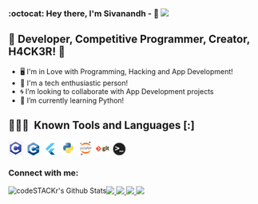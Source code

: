 ### :octocat: Hey there, I'm Sivanandh -  👋      ![](https://komarev.com/ghpvc/?username=Sivanandhpp&color=blue)

## 💢 Developer, Competitive Programmer, Creator, H4CK3R! 👤

- 🖥️ I'm in Love with Programming, Hacking and App Development!
- 🌈 I'm a tech enthusiastic person!
- 🌀 I’m looking to collaborate with App Development projects
- 🐍 I’m currently learning Python!

## 👨🏻‍💻  &nbsp;Known Tools and Languages [:]&nbsp;&nbsp;&nbsp;&nbsp;&nbsp;&nbsp;

<a href=""><img height="29" src="https://github.com/Sivanandhpp/Sivanandhpp/blob/master/assets/c.jpg"></a>&nbsp;
<a href=""><img height="26" src="https://raw.githubusercontent.com/github/explore/80688e429a7d4ef2fca1e82350fe8e3517d3494d/topics/cpp/cpp.png"></a>&nbsp;
<a href=""><img height="26" src="https://raw.githubusercontent.com/github/explore/80688e429a7d4ef2fca1e82350fe8e3517d3494d/topics/flutter/flutter.png"></a>&nbsp;
<a href=""><img height="30" src="https://raw.githubusercontent.com/github/explore/80688e429a7d4ef2fca1e82350fe8e3517d3494d/topics/python/python.png"></a>&nbsp;
<a href=""><img height="28" src="https://github.com/Sivanandhpp/Sivanandhpp/blob/master/assets/jup.png"></a>&nbsp;
<a href=""><img height="27" src="https://raw.githubusercontent.com/github/explore/80688e429a7d4ef2fca1e82350fe8e3517d3494d/topics/git/git.png"></a>&nbsp;
<a href=""><img height="26" src="https://raw.githubusercontent.com/github/explore/80688e429a7d4ef2fca1e82350fe8e3517d3494d/topics/terminal/terminal.png"></a>&nbsp;

### Connect with me:

<a href="https://www.linkedin.com/in/sivanandh/">
<img src="https://github.com/Sivanandhpp/Social-Meadia-Icons-master/blob/master/Icons-logos/linkedin-circle.png" width="60">
</a>
<a href="https://www.instagram.com/siva_nandh">
<img src="https://github.com/Sivanandhpp/Social-Meadia-Icons-master/blob/master/Icons-logos/instagram-circle.png" width="60">
</a>   
<a href="https://www.facebook.com/i.sivanandh">
<img src="https://github.com/Sivanandhpp/Social-Meadia-Icons-master/blob/master/Icons-logos/facebook-circle.png" width="60">
</a>   
<a href="https://twitter.com/Siva__nandh">
<img src="https://github.com/Sivanandhpp/Social-Meadia-Icons-master/blob/master/Icons-logos/twitter-circle.png" width="60">
</a>

<img align="left" alt="codeSTACKr's Github Stats" src="https://github-readme-stats.codestackr.vercel.app/api?username=Sivanandhpp&show_icons=true&hide_border=true" />
